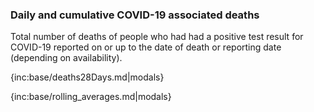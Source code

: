 ### Daily and cumulative COVID-19 associated deaths

Total number of deaths of people who had had a positive test result for COVID-19 reported on or up to the date of death or reporting date (depending on availability).

{inc:base/deaths28Days.md|modals}

{inc:base/rolling_averages.md|modals}
